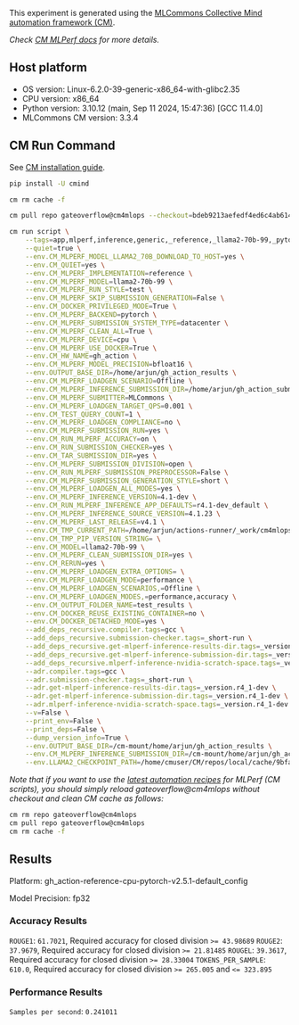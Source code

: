 This experiment is generated using the [MLCommons Collective Mind automation framework (CM)](https://github.com/mlcommons/cm4mlops).

*Check [CM MLPerf docs](https://docs.mlcommons.org/inference) for more details.*

## Host platform

* OS version: Linux-6.2.0-39-generic-x86_64-with-glibc2.35
* CPU version: x86_64
* Python version: 3.10.12 (main, Sep 11 2024, 15:47:36) [GCC 11.4.0]
* MLCommons CM version: 3.3.4

## CM Run Command

See [CM installation guide](https://docs.mlcommons.org/inference/install/).

```bash
pip install -U cmind

cm rm cache -f

cm pull repo gateoverflow@cm4mlops --checkout=bdeb9213aefedf4ed6c4ab6140466abbb9c2ae4b

cm run script \
	--tags=app,mlperf,inference,generic,_reference,_llama2-70b-99,_pytorch,_cpu,_test,_r4.1-dev_default,_bfloat16,_offline \
	--quiet=true \
	--env.CM_MLPERF_MODEL_LLAMA2_70B_DOWNLOAD_TO_HOST=yes \
	--env.CM_QUIET=yes \
	--env.CM_MLPERF_IMPLEMENTATION=reference \
	--env.CM_MLPERF_MODEL=llama2-70b-99 \
	--env.CM_MLPERF_RUN_STYLE=test \
	--env.CM_MLPERF_SKIP_SUBMISSION_GENERATION=False \
	--env.CM_DOCKER_PRIVILEGED_MODE=True \
	--env.CM_MLPERF_BACKEND=pytorch \
	--env.CM_MLPERF_SUBMISSION_SYSTEM_TYPE=datacenter \
	--env.CM_MLPERF_CLEAN_ALL=True \
	--env.CM_MLPERF_DEVICE=cpu \
	--env.CM_MLPERF_USE_DOCKER=True \
	--env.CM_HW_NAME=gh_action \
	--env.CM_MLPERF_MODEL_PRECISION=bfloat16 \
	--env.OUTPUT_BASE_DIR=/home/arjun/gh_action_results \
	--env.CM_MLPERF_LOADGEN_SCENARIO=Offline \
	--env.CM_MLPERF_INFERENCE_SUBMISSION_DIR=/home/arjun/gh_action_submissions \
	--env.CM_MLPERF_SUBMITTER=MLCommons \
	--env.CM_MLPERF_LOADGEN_TARGET_QPS=0.001 \
	--env.CM_TEST_QUERY_COUNT=1 \
	--env.CM_MLPERF_LOADGEN_COMPLIANCE=no \
	--env.CM_MLPERF_SUBMISSION_RUN=yes \
	--env.CM_RUN_MLPERF_ACCURACY=on \
	--env.CM_RUN_SUBMISSION_CHECKER=yes \
	--env.CM_TAR_SUBMISSION_DIR=yes \
	--env.CM_MLPERF_SUBMISSION_DIVISION=open \
	--env.CM_RUN_MLPERF_SUBMISSION_PREPROCESSOR=False \
	--env.CM_MLPERF_SUBMISSION_GENERATION_STYLE=short \
	--env.CM_MLPERF_LOADGEN_ALL_MODES=yes \
	--env.CM_MLPERF_INFERENCE_VERSION=4.1-dev \
	--env.CM_RUN_MLPERF_INFERENCE_APP_DEFAULTS=r4.1-dev_default \
	--env.CM_MLPERF_INFERENCE_SOURCE_VERSION=4.1.23 \
	--env.CM_MLPERF_LAST_RELEASE=v4.1 \
	--env.CM_TMP_CURRENT_PATH=/home/arjun/actions-runner/_work/cm4mlops/cm4mlops \
	--env.CM_TMP_PIP_VERSION_STRING= \
	--env.CM_MODEL=llama2-70b-99 \
	--env.CM_MLPERF_CLEAN_SUBMISSION_DIR=yes \
	--env.CM_RERUN=yes \
	--env.CM_MLPERF_LOADGEN_EXTRA_OPTIONS= \
	--env.CM_MLPERF_LOADGEN_MODE=performance \
	--env.CM_MLPERF_LOADGEN_SCENARIOS,=Offline \
	--env.CM_MLPERF_LOADGEN_MODES,=performance,accuracy \
	--env.CM_OUTPUT_FOLDER_NAME=test_results \
	--env.CM_DOCKER_REUSE_EXISTING_CONTAINER=no \
	--env.CM_DOCKER_DETACHED_MODE=yes \
	--add_deps_recursive.compiler.tags=gcc \
	--add_deps_recursive.submission-checker.tags=_short-run \
	--add_deps_recursive.get-mlperf-inference-results-dir.tags=_version.r4_1-dev \
	--add_deps_recursive.get-mlperf-inference-submission-dir.tags=_version.r4_1-dev \
	--add_deps_recursive.mlperf-inference-nvidia-scratch-space.tags=_version.r4_1-dev \
	--adr.compiler.tags=gcc \
	--adr.submission-checker.tags=_short-run \
	--adr.get-mlperf-inference-results-dir.tags=_version.r4_1-dev \
	--adr.get-mlperf-inference-submission-dir.tags=_version.r4_1-dev \
	--adr.mlperf-inference-nvidia-scratch-space.tags=_version.r4_1-dev \
	--v=False \
	--print_env=False \
	--print_deps=False \
	--dump_version_info=True \
	--env.OUTPUT_BASE_DIR=/cm-mount/home/arjun/gh_action_results \
	--env.CM_MLPERF_INFERENCE_SUBMISSION_DIR=/cm-mount/home/arjun/gh_action_submissions \
	--env.LLAMA2_CHECKPOINT_PATH=/home/cmuser/CM/repos/local/cache/9bfac9d043004a02/repo
```
*Note that if you want to use the [latest automation recipes](https://docs.mlcommons.org/inference) for MLPerf (CM scripts),
 you should simply reload gateoverflow@cm4mlops without checkout and clean CM cache as follows:*

```bash
cm rm repo gateoverflow@cm4mlops
cm pull repo gateoverflow@cm4mlops
cm rm cache -f

```

## Results

Platform: gh_action-reference-cpu-pytorch-v2.5.1-default_config

Model Precision: fp32

### Accuracy Results 
`ROUGE1`: `61.7021`, Required accuracy for closed division `>= 43.98689`
`ROUGE2`: `37.9679`, Required accuracy for closed division `>= 21.81485`
`ROUGEL`: `39.3617`, Required accuracy for closed division `>= 28.33004`
`TOKENS_PER_SAMPLE`: `610.0`, Required accuracy for closed division `>= 265.005` and `<= 323.895`

### Performance Results 
`Samples per second`: `0.241011`
